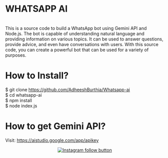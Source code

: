 # WHATSAPP AI
<br>
This is a source code to build a WhatsApp bot using Gemini API and Node.js. The bot is capable of understanding natural language and providing information on various topics. It can be used to answer questions, provide advice, and even have conversations with users. With this source code, you can create a powerful bot that can be used for a variety of purposes. <br>

# How to Install? 
$ git clone https://github.com/AdheeshBurthia/Whatsapp-ai <br>
$ cd whatsapp-ai <br>
$ npm install <br>
$ node index.js <br>

# How to get Gemini API?
Visit: https://aistudio.google.com/app/apikey

<div align="center">
  <a href="https://www.instagram.com/_adheesh_b_/">
    <img src="https://img.shields.io/badge/Follow%20%40_adheesh_b_-Follow%20on%20Instagram-833AB4?logo=instagram&style=for-the-badge" alt="Instagram follow button">
  </a>
</div>
